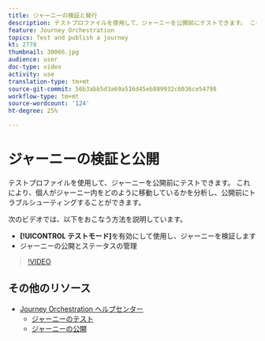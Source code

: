 ```yaml
---
title: ジャーニーの検証と発行
description: テストプロファイルを使用して、ジャーニーを公開前にテストできます。 これにより、個人がジャーニー内をどのように移動しているかを分析し、公開前のトラブルシューティングを行うことができます。
feature: Journey Orchestration
topics: Test and publish a journey
kt: 2778
thumbnail: 30066.jpg
audience: user
doc-type: video
activity: use
translation-type: tm+mt
source-git-commit: 56b3abb5d3a69a516d45eb889932c6036ce54798
workflow-type: tm+mt
source-wordcount: '124'
ht-degree: 25%

---
```



# ジャーニーの検証と公開

テストプロファイルを使用して、ジャーニーを公開前にテストできます。 これにより、個人がジャーニー内をどのように移動しているかを分析し、公開前にトラブルシューティングすることができます。

次のビデオでは、以下をおこなう方法を説明しています。

* **[!UICONTROL テストモード]**&#x200B;を有効にして使用し、ジャーニーを検証します
* ジャーニーの公開とステータスの管理

>[!VIDEO](https://video.tv.adobe.com/v/30066?quality=12)

## その他のリソース

* [Journey Orchestration ヘルプセンター](https://docs.adobe.com/content/help/ja-JP/journeys/using/journey-orchestration-home.html)
   * [ジャーニーのテスト](https://docs.adobe.com/content/help/en/journeys/using/building-journeys/journeytesting.html)
   * [ジャーニーの公開](https://docs.adobe.com/content/help/en/journeys/using/building-journeys/journeypublication.html)
